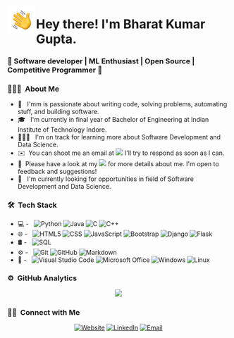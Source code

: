 <img alt="Hand Wave" src="./assets/Hand%20Wave.gif" width='65' align="left"/><h1>Hey there! I'm Bharat Kumar Gupta.</h1>
<h3>🚀 Software developer | ML Enthusiast | Open Source | Competitive Programmer   🚀</h3>

### 👨🏻‍💻 &nbsp;About Me

- 🤔 &nbsp; I'mm is passionate about writing code, solving problems, automating stuff, and building software.
- 🎓 &nbsp; I'm currently in final year of Bachelor of Engineering at Indian Institute of Technology Indore.
- 👨🏽‍💻 &nbsp; I'm on track for learning more about Software Development and Data Science.
- ✉️ &nbsp;You can shoot me an email at <a href="mailto:bharatgupta18001@gmailcom"><img src="https://img.shields.io/badge/-bharatgupta18001@gmailcom-D14836?style=flat-square&logo=Gmail&logoColor=white"/></a> I'll try to respond as soon as I can.
- 📄 &nbsp;Please have a look at my <a href="g"><img src="https://img.shields.io/badge/-g-3423A6?style=flat-square&logo=Google-Chrome&logoColor=white"/></a> for more details about me. I'm open to feedback and suggestions!
- 💼 &nbsp; I'm currently looking for opportunities in field of Software Development and Data Science.

### 🛠 &nbsp;Tech Stack

- 💻 - &nbsp;
  ![Python](https://img.shields.io/badge/-Python-000000?style=for-the-badge&logo=python)
  ![Java](https://img.shields.io/badge/-Java-000000?style=for-the-badge&logo=java)
  ![C](https://img.shields.io/badge/-C-000000?style=for-the-badge&logo=C)
  ![C++](https://img.shields.io/badge/-C++-000000?style=for-the-badge&logo=C%2B%2B&logoColor=00599C)
- 🌐 - &nbsp;
  ![HTML5](https://img.shields.io/badge/-HTML5-000000?style=for-the-badge&logo=HTML5)
  ![CSS](https://img.shields.io/badge/-CSS-000000?style=for-the-badge&logo=CSS3)
  ![JavaScript](https://img.shields.io/badge/-JavaScript-000000?style=for-the-badge&logo=javascript)
  ![Bootstrap](https://img.shields.io/badge/-Bootstrap-000000?style=for-the-badge&logo=bootstrap)
  ![Django](https://img.shields.io/badge/-Django-000000?style=for-the-badge&logo=django)
  ![Flask](https://img.shields.io/badge/-Flask-000000?style=for-the-badge&logo=flask)
- 🛢 - &nbsp;
  ![SQL](https://img.shields.io/badge/-MySQL-000000?style=for-the-badge&logo=mysql)
- ⚙️ - &nbsp;
  ![Git](https://img.shields.io/badge/-Git-000000?style=for-the-badge&logo=git)
  ![GitHub](https://img.shields.io/badge/-GitHub-000000?style=for-the-badge&logo=github)
  ![Markdown](https://img.shields.io/badge/-Markdown-000000?style=for-the-badge&logo=markdown)
- 🔧 - &nbsp;
  ![Visual Studio Code](https://img.shields.io/badge/-Visual%20Studio%20Code-000000?style=for-the-badge&logo=visual-studio-code&logoColor=007ACC)
  ![Microsoft Office](https://img.shields.io/badge/-microsoft_office-000000?style=for-the-badge&logo=microsoft-office&logoColor=orange)
  ![Windows](https://img.shields.io/badge/-Windows-000000?style=for-the-badge&logo=windows)
  ![Linux](http://img.shields.io/badge/-Linux-000000?style=for-the-badge&logo=linux)

### ⚙️ &nbsp;GitHub Analytics

<p align="center">
<a href="https://github.com/Bharatkgupta">
  <img height="180em" src="https://github-readme-stats.vercel.app/api/top-langs/?username=Bharatkgupta&layout=compact&theme=algolia&show_icons=true" />
</a>
<p align="center">

### 🤝🏻 &nbsp;Connect with Me

<p align="center">
<a href="g"><img alt="Website" src="https://img.shields.io/badge/Website-g-blue?style=flat-square&logo=google-chrome"></a>
<a href="https://www.linkedin.com/in/bharatkgupta/"><img alt="LinkedIn" src="https://img.shields.io/badge/LinkedIn-Bharat%20Gupta-blue?style=flat-square&logo=linkedin"></a>
<a href="mailto:bharatgupta18001@gmail.com"><img alt="Email" src="https://img.shields.io/badge/Email-bharatgupta18001@gmail.com-blue?style=flat-square&logo=gmail"></a>
</p>
